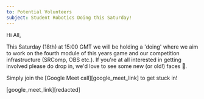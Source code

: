 ```yaml
---
to: Potential Volunteers
subject: Student Robotics Doing this Saturday!
---
```


Hi All,

This Saturday (18th) at 15:00 GMT we will be holding a 'doing' where we aim to work on the fourth module of this years game and our competition infrastructure (SRComp, OBS etc.). If you're at all interested in getting involved please do drop in, we'd love to see some new (or old!) faces 🙂.

Simply join the [Google Meet call][google_meet_link] to get stuck in!

[google_meet_link][redacted]

